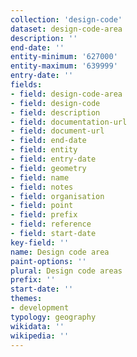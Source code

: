 ```yaml
---
collection: 'design-code'
dataset: design-code-area
description: ''
end-date: ''
entity-minimum: '627000'
entity-maximum: '639999'
entry-date: ''
fields:
- field: design-code-area
- field: design-code
- field: description
- field: documentation-url
- field: document-url
- field: end-date
- field: entity
- field: entry-date
- field: geometry
- field: name
- field: notes
- field: organisation
- field: point
- field: prefix
- field: reference
- field: start-date
key-field: ''
name: Design code area
paint-options: ''
plural: Design code areas
prefix: ''
start-date: ''
themes:
- development
typology: geography
wikidata: ''
wikipedia: ''
---
```

